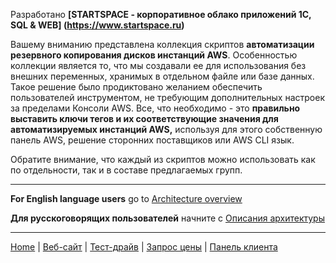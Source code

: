 Разработано   **[STARTSPACE - корпоративное облако приложений 1С, SQL & WEB] (https://www.startspace.ru)**

Вашему вниманию представлена коллекция скриптов **автоматизации резервного копирования дисков инстанций AWS**. Особенностью коллекции является то, что мы создавали ее для использования без внешних переменных, хранимых в отдельном файле или базе данных. Такое решение было продиктовано желанием обеспечить пользователей инструментом, не требующим дополнительных настроек за пределами Консоли AWS. Все, что необходимо - это **правильно выставить ключи тегов и их соответствующие значения для автоматизируемых инстанций AWS,** используя для этого собственную панель AWS, решение сторонних поставщиков или AWS CLI язык.

Обратите внимание, что каждый из скриптов можно использовать как по отдельности, так и в составе предлагаемых групп.

***

**For English language users** go to [Architecture overview]()

**Для русскоговорящих пользователей** начните с [Описания архитектуры]() 

***

[Home](https://github.com/STARTSPACE/aws-ec2-start-stop-reboot-by-timetable/wiki) | [Веб-сайт](https://www.startspace.ru/) | [Тест-драйв](https://www.startspace.ru/zakaz) | [Запрос цены](https://cp.startspace.ru/cart.php?a=view) | [Панель клиента](https://cp.startspace.ru/index.php)
